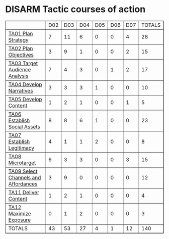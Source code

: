 # DISARM Tactic courses of action

<table border="1">
<tr>
<td> </td>
    <td>D02</td>
<td>D03</td>
<td>D04</td>
<td>D05</td>
<td>D06</td>
<td>D07</td>
<td>TOTALS</td></tr><tr>
<td><a href="../generated_pages/tactics/TA01.md">TA01 Plan Strategy</a></td>
<td>7</td>
<td>11</td>
<td>6</td>
<td>0</td>
<td>0</td>
<td>4</td>
<td>28</td>
</tr>
<tr>
<td><a href="../generated_pages/tactics/TA02.md">TA02 Plan Objectives</a></td>
<td>3</td>
<td>9</td>
<td>1</td>
<td>0</td>
<td>0</td>
<td>2</td>
<td>15</td>
</tr>
<tr>
<td><a href="../generated_pages/tactics/TA03.md">TA03 Target Audience Analysis</a></td>
<td>7</td>
<td>4</td>
<td>3</td>
<td>0</td>
<td>1</td>
<td>2</td>
<td>17</td>
</tr>
<tr>
<td><a href="../generated_pages/tactics/TA04.md">TA04 Develop Narratives</a></td>
<td>3</td>
<td>3</td>
<td>3</td>
<td>1</td>
<td>0</td>
<td>0</td>
<td>10</td>
</tr>
<tr>
<td><a href="../generated_pages/tactics/TA05.md">TA05 Develop Content</a></td>
<td>1</td>
<td>2</td>
<td>1</td>
<td>0</td>
<td>0</td>
<td>1</td>
<td>5</td>
</tr>
<tr>
<td><a href="../generated_pages/tactics/TA06.md">TA06 Establish Social Assets</a></td>
<td>8</td>
<td>8</td>
<td>6</td>
<td>1</td>
<td>0</td>
<td>0</td>
<td>23</td>
</tr>
<tr>
<td><a href="../generated_pages/tactics/TA07.md">TA07 Establish Legitimacy</a></td>
<td>4</td>
<td>1</td>
<td>1</td>
<td>2</td>
<td>0</td>
<td>0</td>
<td>8</td>
</tr>
<tr>
<td><a href="../generated_pages/tactics/TA08.md">TA08 Microtarget</a></td>
<td>6</td>
<td>3</td>
<td>3</td>
<td>0</td>
<td>0</td>
<td>3</td>
<td>15</td>
</tr>
<tr>
<td><a href="../generated_pages/tactics/TA09.md">TA09 Select Channels and Affordances</a></td>
<td>3</td>
<td>9</td>
<td>0</td>
<td>0</td>
<td>0</td>
<td>0</td>
<td>12</td>
</tr>
<tr>
<td><a href="../generated_pages/tactics/TA11.md">TA11 Deliver Content</a></td>
<td>1</td>
<td>2</td>
<td>1</td>
<td>0</td>
<td>0</td>
<td>0</td>
<td>4</td>
</tr>
<tr>
<td><a href="../generated_pages/tactics/TA12.md">TA12 Maximize Exposure</a></td>
<td>0</td>
<td>1</td>
<td>2</td>
<td>0</td>
<td>0</td>
<td>0</td>
<td>3</td>
</tr>
<tr>
<td>TOTALS</td>
<td>43</td>
<td>53</td>
<td>27</td>
<td>4</td>
<td>1</td>
<td>12</td>
<td>140</td>
</tr>
</table>
